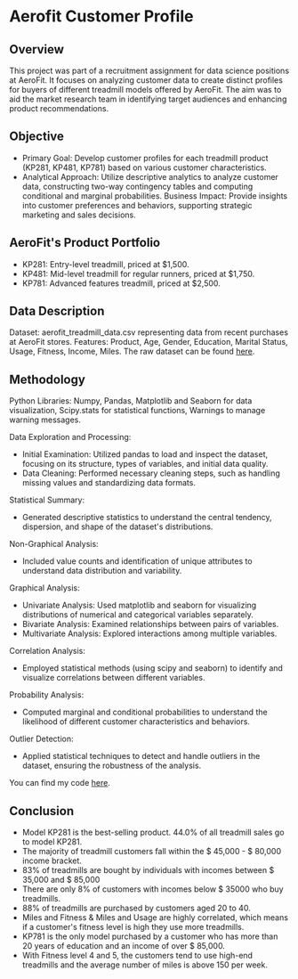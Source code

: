 # Aerofit Customer Profile

## Overview

This project was part of a recruitment assignment for data science positions at AeroFit. It focuses on analyzing customer data to create distinct profiles for buyers of different treadmill models offered by AeroFit. The aim was to aid the market research team in identifying target audiences and enhancing product recommendations.

## Objective
- Primary Goal: Develop customer profiles for each treadmill product (KP281, KP481, KP781) based on various customer characteristics.
- Analytical Approach: Utilize descriptive analytics to analyze customer data, constructing two-way contingency tables and computing conditional and marginal probabilities.
Business Impact: Provide insights into customer preferences and behaviors, supporting strategic marketing and sales decisions.

## AeroFit's Product Portfolio
- KP281: Entry-level treadmill, priced at $1,500.
- KP481: Mid-level treadmill for regular runners, priced at $1,750.
- KP781: Advanced features treadmill, priced at $2,500.

## Data Description
Dataset: aerofit_treadmill_data.csv representing data from recent purchases at AeroFit stores.
Features: Product, Age, Gender, Education, Marital Status, Usage, Fitness, Income, Miles.
The raw dataset can be found [here](https://github.com/Mvanhuffel/Data-Analysis-Projects/blob/63176dbc18aeb20b3ee1755208c4707dab06e738/Aerofit%20Buyer%20Profile/aerofit_treadmill_data.csv).

## Methodology

Python Libraries: Numpy, Pandas, Matplotlib and Seaborn for data visualization, Scipy.stats for statistical functions, Warnings to manage warning messages.

Data Exploration and Processing:
- Initial Examination: Utilized pandas to load and inspect the dataset, focusing on its structure, types of variables, and initial data quality.
- Data Cleaning: Performed necessary cleaning steps, such as handling missing values and standardizing data formats.

Statistical Summary:
- Generated descriptive statistics to understand the central tendency, dispersion, and shape of the dataset's distributions.

Non-Graphical Analysis:
- Included value counts and identification of unique attributes to understand data distribution and variability.

Graphical Analysis:
- Univariate Analysis: Used matplotlib and seaborn for visualizing distributions of numerical and categorical variables separately.
- Bivariate Analysis: Examined relationships between pairs of variables.
- Multivariate Analysis: Explored interactions among multiple variables.

Correlation Analysis:
- Employed statistical methods (using scipy and seaborn) to identify and visualize correlations between different variables.

Probability Analysis:
- Computed marginal and conditional probabilities to understand the likelihood of different customer characteristics and behaviors.

Outlier Detection:
- Applied statistical techniques to detect and handle outliers in the dataset, ensuring the robustness of the analysis.

You can find my code [here](https://github.com/Mvanhuffel/Data-Analysis-Projects/blob/98dc59dee95f1907cae35019a3f6e83418c94ca3/Aerofit%20Customer%20Profile/aerofit_treadmill_customer_profile_analysis.ipynb).

## Conclusion

- Model KP281 is the best-selling product. 44.0% of all treadmill sales go to model KP281.
- The majority of treadmill customers fall within the $ 45,000 - $ 80,000 income bracket.
- 83% of treadmills are bought by individuals with incomes between $ 35,000 and $ 85,000
- There are only 8% of customers with incomes below $ 35000 who buy treadmills.
- 88% of treadmills are purchased by customers aged 20 to 40.
- Miles and Fitness & Miles and Usage are highly correlated, which means if a customer's fitness level is high they use more treadmills.
- KP781 is the only model purchased by a customer who has more than 20 years of education and an income of over $ 85,000.
- With Fitness level 4 and 5, the customers tend to use high-end treadmills and the average number of miles is above 150 per week.
